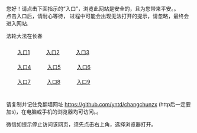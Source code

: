 您好！请点击下面指示的“入口”，浏览此网站是安全的，且为您带来平安。。 <br/>
点击入口后，请耐心等待， 过程中可能会出现无法打开的提示，请忽略，最终会进入网站. </br>

法轮大法在长春<br/>
<div style="padding:10px"><a style="margin:20px" target="_blank" href="https://d2bxnezx9vem6e.cloudfront.net/2Qpsp?zjuctjn" id="ccLink1" rel="nofollow">入口1</a> <a target="_blank" style="margin:20px" href="https://d26inj9mt5emo9.cloudfront.net/2Qpsp?ozlnnvbo" id="ccLink2" rel="nofollow">入口2</a> <a style="margin:20px" target="_blank" href="https://d1c51yvfbozjv4.cloudfront.net/2Qpsp?nineyjh" id="ccLink3" rel="nofollow">入口3</a></div>

<div style="padding:10px" ><a style="margin:20px" target="_blank" href="https://d2bxnezx9vem6e.cloudfront.net/2Qpsp?zjuctjn" id="ccLink4" rel="nofollow">入口4</a> <a style="margin:20px" href="https://d26inj9mt5emo9.cloudfront.net/2Qpsp?ozlnnvbo" target="_blank" id="ccLink5" rel="nofollow">入口5</a> <a style="margin:20px" href="https://d1c51yvfbozjv4.cloudfront.net/2Qpsp?nineyjh" target="_blank" id="ccLink6" rel="nofollow">入口6</a></div>

<div style="padding:10px"><a style="margin:20px" target="_blank" href="https://d2bxnezx9vem6e.cloudfront.net/2Qpsp?zjuctjn" id="ccLink7" rel="nofollow">入口7</a> <a style="margin:20px" href="https://d26inj9mt5emo9.cloudfront.net/2Qpsp?ozlnnvbo" target="_blank" id="ccLink8" rel="nofollow">入口8</a> <a style="margin:20px" target="_blank" href="https://d1c51yvfbozjv4.cloudfront.net/2Qpsp?nineyjh" id="ccLink9" rel="nofollow">入口9</a></div>

<br/>



请复制并记住免翻墙网址 https://github.com/yntd/changchunzx (http后一定要加s)，在电脑或手机的浏览器均可访问。。<br/>

微信如提示停止访问该网页，须先点击右上角，选择浏览器打开。
